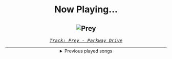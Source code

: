 <div align="center"> 
<h1>Now Playing...</h1>

![Prey](https://i.scdn.co/image/ab67616d00001e0296b4163add6c85325f8961fd)
--
_<samp><a href="https://open.spotify.com/track/7lMFAK8dv0QkWpIlZcWQlJ">Track: Prey - Parkway Drive</a></samp>_

<div style="border: 1px #4B5054 solid"></div>
<details>
  <summary>
    Previous played songs
  </summary>
  <table>
    <thead>
      <tr>
        <th>
          Artist
        </th>
        <th>
          Song
        </th>
        <th>
          Link
        </th>
      </tr>
    </thead>
    <tbody>
      <tr><td>Parkway Drive</td><td>Prey</td><td><a href="https://open.spotify.com/track/7lMFAK8dv0QkWpIlZcWQlJ">https://open.spotify.com/track/7lMFAK8dv0QkWpIlZcWQlJ</a></td></tr><tr><td>Fire From The Gods</td><td>Right Now</td><td><a href="https://open.spotify.com/track/1mQaehT2IA8PAb6drI1RNB">https://open.spotify.com/track/1mQaehT2IA8PAb6drI1RNB</a></td></tr><tr><td>Breaking Benjamin</td><td>Blood</td><td><a href="https://open.spotify.com/track/7gQ7DfSSc3b8e4cHtFnDxu">https://open.spotify.com/track/7gQ7DfSSc3b8e4cHtFnDxu</a></td></tr><tr><td>Soilwork</td><td>Death Diviner</td><td><a href="https://open.spotify.com/track/4zx54sa1AiERlvrFyLMXtJ">https://open.spotify.com/track/4zx54sa1AiERlvrFyLMXtJ</a></td></tr><tr><td>Drowning Pool</td><td>Bodies</td><td><a href="https://open.spotify.com/track/7CpbhqKUedOIrcvc94p60Y">https://open.spotify.com/track/7CpbhqKUedOIrcvc94p60Y</a></td></tr><tr><td>Powerwolf</td><td>Demons Are A Girl's Best Friend</td><td><a href="https://open.spotify.com/track/3hSrnNWWMjGlOgCMM3YcCA">https://open.spotify.com/track/3hSrnNWWMjGlOgCMM3YcCA</a></td></tr><tr><td>Volbeat</td><td>A Warrior's Call</td><td><a href="https://open.spotify.com/track/4o6k1XHlrIZay8v1m5VU83">https://open.spotify.com/track/4o6k1XHlrIZay8v1m5VU83</a></td></tr><tr><td>Five Finger Death Punch</td><td>Inside Out</td><td><a href="https://open.spotify.com/track/4Htt3QaBWdLggq88rJI5MU">https://open.spotify.com/track/4Htt3QaBWdLggq88rJI5MU</a></td></tr><tr><td>John Petrucci</td><td>Temple Of Circadia</td><td><a href="https://open.spotify.com/track/4DkdmrJ1P8v1PFZrBZIuoV">https://open.spotify.com/track/4DkdmrJ1P8v1PFZrBZIuoV</a></td></tr><tr><td>DED</td><td>A Mannequin Idol (Lullaby)</td><td><a href="https://open.spotify.com/track/2Ulnoc5bequ3NvDbo9UbDd">https://open.spotify.com/track/2Ulnoc5bequ3NvDbo9UbDd</a></td></tr><tr><td>As I Lay Dying</td><td>Blinded</td><td><a href="https://open.spotify.com/track/2HdjEa5BP2VACt1velDTIk">https://open.spotify.com/track/2HdjEa5BP2VACt1velDTIk</a></td></tr><tr><td>Anbu Monastir</td><td>Hokage Cypher</td><td><a href="https://open.spotify.com/track/5hGU5YvNezwlFFLUg8VKtG">https://open.spotify.com/track/5hGU5YvNezwlFFLUg8VKtG</a></td></tr><tr><td>Anbu Monastir</td><td>Madara Uchiha Origin</td><td><a href="https://open.spotify.com/track/3otEUEkrLWszdsW8Ppi7In">https://open.spotify.com/track/3otEUEkrLWszdsW8Ppi7In</a></td></tr><tr><td>Animetrix</td><td>Episch</td><td><a href="https://open.spotify.com/track/0BEq9q3XmPd4N8RRHwhi3L">https://open.spotify.com/track/0BEq9q3XmPd4N8RRHwhi3L</a></td></tr><tr><td>Anbu Monastir</td><td>Dattebayo</td><td><a href="https://open.spotify.com/track/0fVgS14RhyOpQ5oGuoHbE0">https://open.spotify.com/track/0fVgS14RhyOpQ5oGuoHbE0</a></td></tr><tr><td>Anbu Monastir</td><td>Akatsuki Cypher</td><td><a href="https://open.spotify.com/track/7AV11Hq9Z1mF5RPR9Ikpw6">https://open.spotify.com/track/7AV11Hq9Z1mF5RPR9Ikpw6</a></td></tr><tr><td>Anbu Monastir</td><td>Hokage Cypher</td><td><a href="https://open.spotify.com/track/5hGU5YvNezwlFFLUg8VKtG">https://open.spotify.com/track/5hGU5YvNezwlFFLUg8VKtG</a></td></tr><tr><td>Anbu Monastir</td><td>Madara Uchiha Origin</td><td><a href="https://open.spotify.com/track/3otEUEkrLWszdsW8Ppi7In">https://open.spotify.com/track/3otEUEkrLWszdsW8Ppi7In</a></td></tr><tr><td>Animetrix</td><td>Episch</td><td><a href="https://open.spotify.com/track/0BEq9q3XmPd4N8RRHwhi3L">https://open.spotify.com/track/0BEq9q3XmPd4N8RRHwhi3L</a></td></tr><tr><td>Anbu Monastir</td><td>Dattebayo</td><td><a href="https://open.spotify.com/track/0fVgS14RhyOpQ5oGuoHbE0">https://open.spotify.com/track/0fVgS14RhyOpQ5oGuoHbE0</a></td></tr>
    </tbody>
  </table>
</details>

</div>
